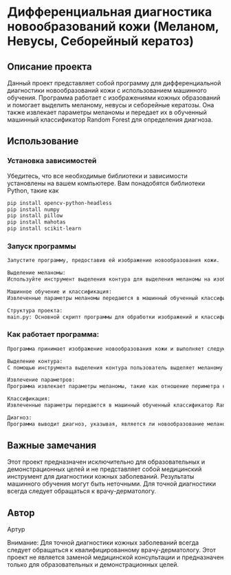 # Дифференциальная диагностика новообразований кожи (Меланом, Невусы, Себорейный кератоз)

## Описание проекта
Данный проект представляет собой программу для дифференциальной диагностики новообразований кожи с использованием машинного обучения. Программа работает с изображениями кожных образований и помогает выделить меланому, невусы и себорейные кератозы. Она также извлекает параметры меланомы и передает их в обученный машинный классификатор Random Forest для определения диагноза.

## Использование
### Установка зависимостей
Убедитесь, что все необходимые библиотеки и зависимости установлены на вашем компьютере. Вам понадобятся библиотеки Python, такие как

```bash
pip install opencv-python-headless
pip install numpy
pip install pillow
pip install mahotas
pip install scikit-learn
```
### Запуск программы
```bash
Запустите программу, предоставив ей изображение новообразования кожи.

Выделение меланомы:
Используйте инструмент выделения контура для выделения меланомы на изображении. Нажмите соответствующую кнопку для начала анализа.

Машинное обучение и классификация:
Извлеченные параметры меланомы передаются в машинный обученный классификатор Random Forest. Классификатор оценивает изображение и выдаёт диагноз: "Меланома", "Невус" или "Себорейный кератоз".

Структура проекта:
main.py: Основной скрипт программы для обработки изображений и классификации.
```
### Как работает программа:
```bash
Программа принимает изображение новообразования кожи и выполняет следующие шаги:

Выделение контура: 
С помощью инструмента выделения контура пользователь выделяет меланому на изображении.

Извлечение параметров: 
Программа извлекает параметры меланомы, такие как отношение периметра к площади, яркость, контраст, однородность, энтропия, энергия.

Классификация:
Извлеченные параметры передаются в машинный обученный классификатор Random Forest.

Диагноз:
Программа выводит диагноз, указывая, является ли новообразование меланомой, невусом или себорейным кератозом.
```
## Важные замечания
Этот проект предназначен исключительно для образовательных и демонстрационных целей и не представляет собой медицинский инструмент для диагностики кожных заболеваний. Результаты машинного обучения могут быть неточными. Для точной диагностики всегда следует обращаться к врачу-дерматологу.

## Автор
Артур

Внимание: Для точной диагностики кожных заболеваний всегда следует обращаться к квалифицированному врачу-дерматологу. Этот проект не является заменой медицинской консультации и предназначен только для образовательных и демонстрационных целей.
